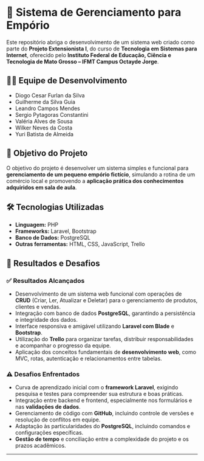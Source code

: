 # 🛒 Sistema de Gerenciamento para Empório

Este repositório abriga o desenvolvimento de um sistema web criado como parte do **Projeto Extensionista I**, do curso de **Tecnologia em Sistemas para Internet**, oferecido pelo **Instituto Federal de Educação, Ciência e Tecnologia de Mato Grosso – IFMT Campus Octayde Jorge**.

## 👨‍💻 Equipe de Desenvolvimento

- Diogo Cesar Furlan da Silva  
- Guilherme da Silva Guia  
- Leandro Campos Mendes  
- Sergio Pytagoras Constantini  
- Valéria Alves de Sousa  
- Wilker Neves da Costa  
- Yuri Batista de Almeida

## 🎯 Objetivo do Projeto

O objetivo do projeto é desenvolver um sistema simples e funcional para **gerenciamento de um pequeno empório fictício**, simulando a rotina de um comércio local e promovendo a **aplicação prática dos conhecimentos adquiridos em sala de aula**.

## 🛠️ Tecnologias Utilizadas

- **Linguagem:** PHP  
- **Frameworks:** Laravel, Bootstrap  
- **Banco de Dados:** PostgreSQL  
- **Outras ferramentas:** HTML, CSS, JavaScript, Trello

## 📍 Resultados e Desafios

### ✅ Resultados Alcançados

- Desenvolvimento de um sistema web funcional com operações de **CRUD** (Criar, Ler, Atualizar e Deletar) para o gerenciamento de produtos, clientes e vendas.
- Integração com banco de dados **PostgreSQL**, garantindo a persistência e integridade dos dados.
- Interface responsiva e amigável utilizando **Laravel com Blade** e **Bootstrap**.
- Utilização do **Trello** para organizar tarefas, distribuir responsabilidades e acompanhar o progresso da equipe.
- Aplicação dos conceitos fundamentais de **desenvolvimento web**, como MVC, rotas, autenticação e relacionamentos entre tabelas.

### ⚠️ Desafios Enfrentados

- Curva de aprendizado inicial com o **framework Laravel**, exigindo pesquisa e testes para compreender sua estrutura e boas práticas.
- Integração entre backend e frontend, especialmente nos formulários e nas **validações de dados**.
- Gerenciamento de código com **GitHub**, incluindo controle de versões e resolução de conflitos em equipe.
- Adaptação às particularidades do **PostgreSQL**, incluindo comandos e configurações específicas.
- **Gestão de tempo** e conciliação entre a complexidade do projeto e os prazos acadêmicos.

---


